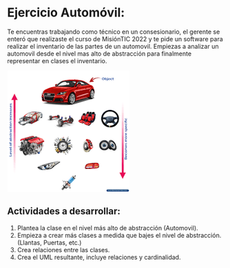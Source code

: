 # Ejercicio Automóvil:
Te encuentras trabajando como técnico en un consesionario, el gerente se enteró que realizaste el curso de MisiónTIC 2022 y te pide un software para realizar el inventario de las partes de un automovil. Empiezas a analizar un automovil desde el nivel mas alto de abstracción para finalmente representar en clases el inventario.

![car](./car.png)

## Actividades a desarrollar:
1. Plantea la clase en el nivel más alto de abstracción (Automovil).
2. Empieza a crear más clases a medida que bajes el nivel de abstracción. (Llantas, Puertas, etc.)
3. Crea relaciones entre las clases.
4. Crea el UML resultante, incluye relaciones y cardinalidad.



